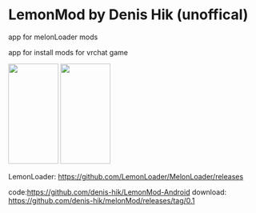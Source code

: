 # LemonMod by Denis Hik (unoffical)
app for melonLoader mods

app for install mods for vrchat game

<img width="100" height="200" src="https://raw.githubusercontent.com/denis-hik/melonMod/main/_20230326_192555.png">

<img width="100" height="200" src="https://raw.githubusercontent.com/denis-hik/melonMod/main/_20230326_192603.png">


LemonLoader: https://github.com/LemonLoader/MelonLoader/releases

code:https://github.com/denis-hik/LemonMod-Android
download: https://github.com/denis-hik/melonMod/releases/tag/0.1
